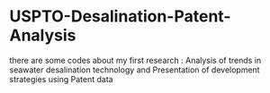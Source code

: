 # USPTO-Desalination-Patent-Analysis
there are some codes about my first research : Analysis of trends in seawater desalination technology and Presentation of development strategies using Patent data
